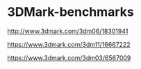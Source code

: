 # 3DMark-benchmarks

http://www.3dmark.com/3dm06/18301941

https://www.3dmark.com/3dm11/16667222

https://www.3dmark.com/3dm03/6567009
